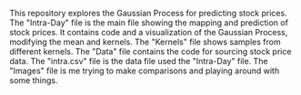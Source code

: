 This repository explores the Gaussian Process for predicting stock prices. 
The "Intra-Day" file is the main file showing the mapping and prediction of stock prices. It contains code and a visualization of the Gaussian Process, modifying the mean and kernels.
The "Kernels" file shows samples from different kernels.
The "Data" file contains the code for sourcing stock price data.
The "intra.csv" file is the data file used the "Intra-Day" file.
The "Images" file is me trying to make comparisons and playing around with some things.
